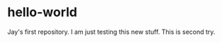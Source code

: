 hello-world
===========

Jay's first repository. I am just testing this new stuff. This is second try. 
